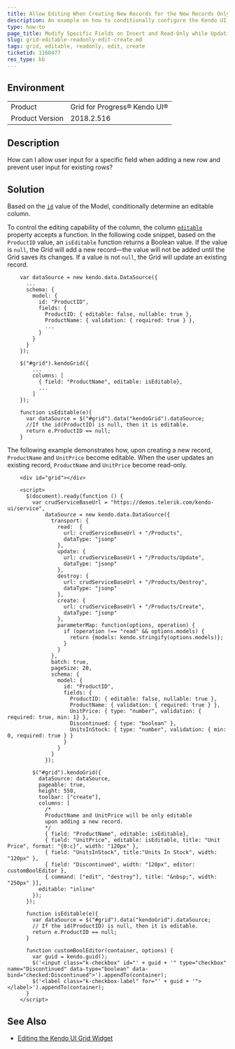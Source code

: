 ```yaml
---
title: Allow Editing When Creating New Records for the New Records Only
description: An example on how to conditionally configure the Kendo UI Grid to allow editing during the Create operation only.
type: how-to
page_title: Modify Specific Fields on Insert and Read-Only while Updating | Kendo UI Grid
slug: grid-editable-readonly-edit-create.md
tags: grid, editable, readonly, edit, create
ticketid: 1168477
res_type: kb
---
```


## Environment

<table>
 <tr>
  <td>Product</td>
  <td>Grid for Progress® Kendo UI®</td>
 </tr>
 <tr>
  <td>Product Version</td>
  <td>2018.2.516</td>
 </tr>
</table>

## Description

How can I allow user input for a specific field when adding a new row and prevent user input for existing rows?

## Solution

Based on the [`id`](https://docs.telerik.com/kendo-ui/api/javascript/data/model/fields/id) value of the Model, conditionally determine an editable column.

To control the editing capability of the column, the column [`editable`](https://docs.telerik.com/kendo-ui/api/javascript/ui/grid/configuration/columns.editable) property accepts a function. In the following code snippet, based on the `ProductID` value, an `isEditable` function returns a Boolean value. If the value is `null`, the Grid will add a new record&mdash;the value will not be added until the Grid saves its changes. If a value is not `null`, the Grid will update an existing record.  

```       
    var dataSource = new kendo.data.DataSource({
      ...
      schema: {
        model: {
          id: "ProductID",
          fields: {
            ProductID: { editable: false, nullable: true },
            ProductName: { validation: { required: true } },
            ...
          }
        }
      }
    });

    $("#grid").kendoGrid({
        ...
        columns: [
          { field: "ProductName", editable: isEditable},
          ...
        ]
    });

    function isEditable(e){
      var dataSource = $("#grid").data("kendoGrid").dataSource;
      //If the id(ProductID) is null, then it is editable.
      return e.ProductID == null;
    }
```

The following example demonstrates how, upon creating a new record, `ProductName` and `UnitPrice` become editable. When the user updates an existing record, `ProductName` and `UnitPrice` become read-only.

```dojo
    <div id="grid"></div>

    <script>
      $(document).ready(function () {
        var crudServiceBaseUrl = "https://demos.telerik.com/kendo-ui/service",
            dataSource = new kendo.data.DataSource({
              transport: {
                read:  {
                  url: crudServiceBaseUrl + "/Products",
                  dataType: "jsonp"
                },
                update: {
                  url: crudServiceBaseUrl + "/Products/Update",
                  dataType: "jsonp"
                },
                destroy: {
                  url: crudServiceBaseUrl + "/Products/Destroy",
                  dataType: "jsonp"
                },
                create: {
                  url: crudServiceBaseUrl + "/Products/Create",
                  dataType: "jsonp"
                },
                parameterMap: function(options, operation) {
                  if (operation !== "read" && options.models) {
                    return {models: kendo.stringify(options.models)};
                  }
                }
              },
              batch: true,
              pageSize: 20,
              schema: {
                model: {
                  id: "ProductID",
                  fields: {
                    ProductID: { editable: false, nullable: true },
                    ProductName: { validation: { required: true } },
                    UnitPrice: { type: "number", validation: { required: true, min: 1} },
                    Discontinued: { type: "boolean" },
                    UnitsInStock: { type: "number", validation: { min: 0, required: true } }
                  }
                }
              }
            });

        $("#grid").kendoGrid({
          dataSource: dataSource,
          pageable: true,
          height: 550,
          toolbar: ["create"],
          columns: [
            /*
            ProductName and UnitPrice will be only editable
            upon adding a new record.
            */
            { field: "ProductName", editable: isEditable},
            { field: "UnitPrice", editable: isEditable, title: "Unit Price", format: "{0:c}", width: "120px" },
            { field: "UnitsInStock", title:"Units In Stock", width: "120px" },
            { field: "Discontinued", width: "120px", editor: customBoolEditor },
            { command: ["edit", "destroy"], title: "&nbsp;", width: "250px" }],
          editable: "inline"
        });
      });

      function isEditable(e){
        var dataSource = $("#grid").data("kendoGrid").dataSource;
        // If the id(ProductID) is null, then it is editable.
        return e.ProductID == null;
      }

      function customBoolEditor(container, options) {
        var guid = kendo.guid();
        $('<input class="k-checkbox" id="' + guid + '" type="checkbox" name="Discontinued" data-type="boolean" data-bind="checked:Discontinued">').appendTo(container);
        $('<label class="k-checkbox-label" for="' + guid + '">​</label>').appendTo(container);
      }
    </script>
```

## See Also

* [Editing the Kendo UI Grid Widget](https://docs.telerik.com/kendo-ui/controls/data-management/grid/editing)
